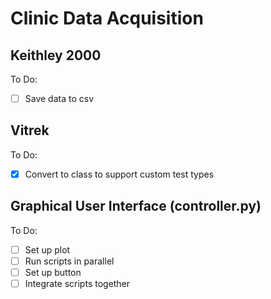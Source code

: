 # Clinic Data Acquisition

## Keithley 2000
To Do:
- [ ] Save data to csv

## Vitrek
To Do:
- [x] Convert to class to support custom test types

## Graphical User Interface (controller.py)
To Do:
- [ ] Set up plot
- [ ] Run scripts in parallel
- [ ] Set up button
- [ ] Integrate scripts together
